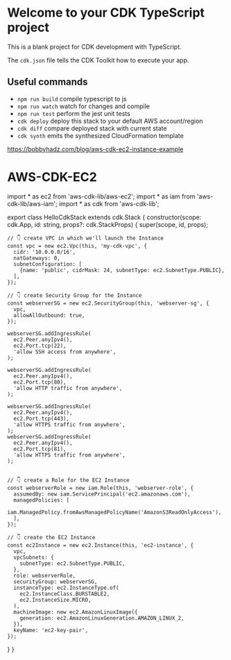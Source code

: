# Welcome to your CDK TypeScript project

This is a blank project for CDK development with TypeScript.

The `cdk.json` file tells the CDK Toolkit how to execute your app.

## Useful commands

* `npm run build`   compile typescript to js
* `npm run watch`   watch for changes and compile
* `npm run test`    perform the jest unit tests
* `cdk deploy`      deploy this stack to your default AWS account/region
* `cdk diff`        compare deployed stack with current state
* `cdk synth`       emits the synthesized CloudFormation template



https://bobbyhadz.com/blog/aws-cdk-ec2-instance-example
# AWS-CDK-EC2


import * as ec2 from 'aws-cdk-lib/aws-ec2';
import * as iam from 'aws-cdk-lib/aws-iam';
import * as cdk from 'aws-cdk-lib';


export class HelloCdkStack extends cdk.Stack {
  constructor(scope: cdk.App, id: string, props?: cdk.StackProps) {
    super(scope, id, props);

    // 👇 create VPC in which we'll launch the Instance
    const vpc = new ec2.Vpc(this, 'my-cdk-vpc', {
      cidr: '10.0.0.0/16',
      natGateways: 0,
      subnetConfiguration: [
        {name: 'public', cidrMask: 24, subnetType: ec2.SubnetType.PUBLIC},
      ],
    });

    // 👇 create Security Group for the Instance
    const webserverSG = new ec2.SecurityGroup(this, 'webserver-sg', {
      vpc,
      allowAllOutbound: true,
    });

    webserverSG.addIngressRule(
      ec2.Peer.anyIpv4(),
      ec2.Port.tcp(22),
      'allow SSH access from anywhere',
    );

    webserverSG.addIngressRule(
      ec2.Peer.anyIpv4(),
      ec2.Port.tcp(80),
      'allow HTTP traffic from anywhere',
    );

    webserverSG.addIngressRule(
      ec2.Peer.anyIpv4(),
      ec2.Port.tcp(443),
      'allow HTTPS traffic from anywhere',
    );
    webserverSG.addIngressRule(
      ec2.Peer.anyIpv4(),
      ec2.Port.tcp(81),
      'allow HTTPS traffic from anywhere',
    );


    // 👇 create a Role for the EC2 Instance
    const webserverRole = new iam.Role(this, 'webserver-role', {
      assumedBy: new iam.ServicePrincipal('ec2.amazonaws.com'),
      managedPolicies: [
        iam.ManagedPolicy.fromAwsManagedPolicyName('AmazonS3ReadOnlyAccess'),
      ],
    });

    // 👇 create the EC2 Instance
    const ec2Instance = new ec2.Instance(this, 'ec2-instance', {
      vpc,
      vpcSubnets: {
        subnetType: ec2.SubnetType.PUBLIC,
      },
      role: webserverRole,
      securityGroup: webserverSG,
      instanceType: ec2.InstanceType.of(
        ec2.InstanceClass.BURSTABLE2,
        ec2.InstanceSize.MICRO,
      ),
      machineImage: new ec2.AmazonLinuxImage({
        generation: ec2.AmazonLinuxGeneration.AMAZON_LINUX_2,
      }),
      keyName: 'ec2-key-pair',
    });

  }
}
